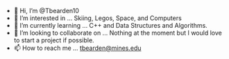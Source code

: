 - 👋 Hi, I’m @Tbearden10
- 👀 I’m interested in ... Skiing, Legos, Space, and Computers
- 🌱 I’m currently learning ... C++ and Data Structures and Algorithms.
- 💞️ I’m looking to collaborate on ... Nothing at the moment but I would love to start a project if possible.
- 📫 How to reach me ... tbearden@mines.edu

<!---
Tbearden10/Tbearden10 is a ✨ special ✨ repository because its `README.md` (this file) appears on your GitHub profile.
You can click the Preview link to take a look at your changes.
--->
